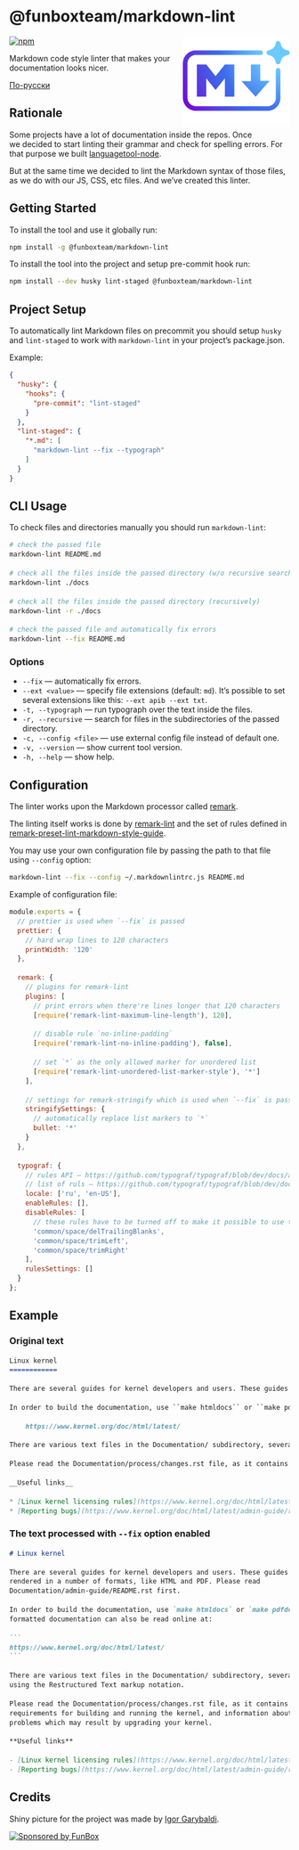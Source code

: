 # @funboxteam/markdown-lint

<img align="right" width="192" height="159"
     alt="Avatar: Shiny Markdown logo with a sparkle"
     src="./logo.png">

[![npm](https://img.shields.io/npm/v/@funboxteam/markdown-lint.svg)](https://www.npmjs.com/package/@funboxteam/markdown-lint)

Markdown code style linter that makes your documentation looks nicer.

[По-русски](./README.ru.md)

## Rationale

Some projects have a lot of documentation inside the repos. Once we decided to
start linting their grammar and check for spelling errors. For that purpose we
built [languagetool-node](https://github.com/funbox/languagetool-node).

But at the same time we decided to lint the Markdown syntax of those files, as
we do with our JS, CSS, etc files. And we’ve created this linter.

## Getting Started

To install the tool and use it globally run:

```bash
npm install -g @funboxteam/markdown-lint
```

To install the tool into the project and setup pre-commit hook run:

```bash
npm install --dev husky lint-staged @funboxteam/markdown-lint
```

## Project Setup

To automatically lint Markdown files on precommit you should setup `husky` and
`lint-staged` to work with `markdown-lint` in your project’s package.json.

Example:

```json
{
  "husky": {
    "hooks": {
      "pre-commit": "lint-staged"
    }
  },
  "lint-staged": {
    "*.md": [
      "markdown-lint --fix --typograph"
    ]
  }
}
```

## CLI Usage

To check files and directories manually you should run `markdown-lint`:

```bash
# check the passed file
markdown-lint README.md

# check all the files inside the passed directory (w/o recursive search)
markdown-lint ./docs

# check all the files inside the passed directory (recursively)
markdown-lint -r ./docs

# check the passed file and automatically fix errors
markdown-lint --fix README.md
```

### Options

- `--fix` — automatically fix errors.
- `--ext <value>` — specify file extensions (default: `md`). It’s possible to
  set several extensions like this: `--ext apib --ext txt`.
- `-t, --typograph` — run typograph over the text inside the files.
- `-r, --recursive` — search for files in the subdirectories of the passed
  directory.
- `-c, --config <file>` — use external config file instead of default one.
- `-v, --version` — show current tool version.
- `-h, --help` — show help.

## Configuration

The linter works upon the Markdown processor called
[remark](https://github.com/remarkjs/remark).

The linting itself works is done by
[remark-lint](https://github.com/remarkjs/remark-lint) and the set of rules
defined in
[remark-preset-lint-markdown-style-guide](https://github.com/remarkjs/remark-lint/tree/main/packages/remark-preset-lint-markdown-style-guide#rules).

You may use your own configuration file by passing the path to that file using
`--config` option:

```bash
markdown-lint --fix --config ~/.markdownlintrc.js README.md
```

Example of configuration file:

```javascript
module.exports = {
  // prettier is used when `--fix` is passed
  prettier: {
    // hard wrap lines to 120 characters
    printWidth: '120'
  },

  remark: {
    // plugins for remark-lint
    plugins: [
      // print errors when there're lines longer that 120 characters
      [require('remark-lint-maximum-line-length'), 120],

      // disable rule `no-inline-padding`
      [require('remark-lint-no-inline-padding'), false],

      // set `*` as the only allowed marker for unordered list
      [require('remark-lint-unordered-list-marker-style'), '*']
    ],

    // settings for remark-stringify which is used when `--fix` is passed
    stringifySettings: {
      // automatically replace list markers to `*`
      bullet: '*'
    }
  },

  typograf: {
    // rules API — https://github.com/typograf/typograf/blob/dev/docs/api_rules.md
    // list of ruls — https://github.com/typograf/typograf/blob/dev/docs/RULES.en-US.md
    locale: ['ru', 'en-US'],
    enableRules: [],
    disableRules: [
      // these rules have to be turned off to make it possible to use typograph
      'common/space/delTrailingBlanks',
      'common/space/trimLeft',
      'common/space/trimRight'
    ],
    rulesSettings: []
  }
};
```

## Example

### Original text

```markdown
Linux kernel
============

There are several guides for kernel developers and users. These guides can be rendered in a number of formats, like HTML and PDF. Please read Documentation/admin-guide/README.rst first.

In order to build the documentation, use ``make htmldocs`` or ``make pdfdocs``.  The formatted documentation can also be read online at:

    https://www.kernel.org/doc/html/latest/

There are various text files in the Documentation/ subdirectory, several of them using the Restructured Text markup notation.

Please read the Documentation/process/changes.rst file, as it contains the requirements for building and running the kernel, and information about the problems which may result by upgrading your kernel.

__Useful links__

* [Linux kernel licensing rules](https://www.kernel.org/doc/html/latest/process/license-rules.html#kernel-licensing)
* [Reporting bugs](https://www.kernel.org/doc/html/latest/admin-guide/reporting-bugs.html)
```

### The text processed with `--fix` option enabled

````markdown
# Linux kernel

There are several guides for kernel developers and users. These guides can be
rendered in a number of formats, like HTML and PDF. Please read
Documentation/admin-guide/README.rst first.

In order to build the documentation, use `make htmldocs` or `make pdfdocs`. The
formatted documentation can also be read online at:

```
https://www.kernel.org/doc/html/latest/
```

There are various text files in the Documentation/ subdirectory, several of them
using the Restructured Text markup notation.

Please read the Documentation/process/changes.rst file, as it contains the
requirements for building and running the kernel, and information about the
problems which may result by upgrading your kernel.

**Useful links**

- [Linux kernel licensing rules](https://www.kernel.org/doc/html/latest/process/license-rules.html#kernel-licensing)
- [Reporting bugs](https://www.kernel.org/doc/html/latest/admin-guide/reporting-bugs.html)
````

## Credits

Shiny picture for the project was made by
[Igor Garybaldi](https://pandabanda.com/).

[![Sponsored by FunBox](https://funbox.ru/badges/sponsored_by_funbox_centered.svg)](https://funbox.ru)
